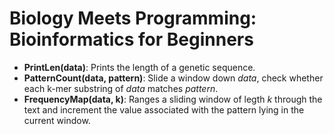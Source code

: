 # Biology Meets Programming: Bioinformatics for Beginners
- **PrintLen(data)**: Prints the length of a genetic sequence.
- **PatternCount(data, pattern)**: Slide a window down *data*, check whether each k-mer substring of *data* matches *pattern*.
- **FrequencyMap(data, k)**: Ranges a sliding window of legth *k* through the text and increment the value associated with the pattern lying in the current window.

